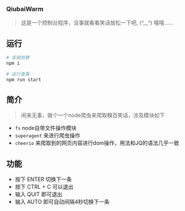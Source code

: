 ### QiubaiWarm
> 这是一个控制台程序，没事就看看笑话放松一下吧, (*^__^*) 嘻嘻……

## 运行
```bash
# 安装依赖
npm i

# 运行查看
npm run start
```

## 简介
> 闲来无事，做个一个node爬虫来爬取糗百笑话，涉及模块如下
* `fs`          node自带文件操作模块
* `superagent`  来进行爬虫操作
* `cheerio`     来爬取到的网页内容进行dom操作，用法和JQ的语法几乎一致

## 功能
* 按下 ENTER 切换下一条
* 按下 CTRL + C 可以退出
* 输入 QUIT 即可退出 
* 输入 AUTO 即可自动间隔4秒切换下一条
